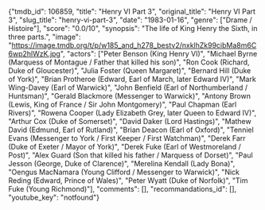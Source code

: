 {"tmdb_id": 106859, "title": "Henry VI Part 3", "original_title": "Henry VI Part 3", "slug_title": "henry-vi-part-3", "date": "1983-01-16", "genre": ["Drame / Histoire"], "score": "0.0/10", "synopsis": "The life of King Henry the Sixth, in three parts.", "image": "https://image.tmdb.org/t/p/w185_and_h278_bestv2/nxklhZk99cibMa8m6C6wp2hlWzK.jpg", "actors": ["Peter Benson (King Henry VI)", "Michael Byrne (Marquess of Montague / Father that killed his son)", "Ron Cook (Richard, Duke of Gloucester)", "Julia Foster (Queen Margaret)", "Bernard Hill (Duke of York)", "Brian Protheroe (Edward, Earl of March, later Edward IV)", "Mark Wing-Davey (Earl of Warwick)", "John Benfield (Earl of Northumberland / Huntsman)", "Gerald Blackmore (Messenger to Warwick)", "Antony Brown (Lewis, King of France / Sir John Montgomery)", "Paul Chapman (Earl Rivers)", "Rowena Cooper (Lady Elizabeth Grey, later Queen to Edward IV)", "Arthur Cox (Duke of Somerset)", "David Daker (Lord Hastings)", "Mathew David (Edmund, Earl of Rutland)", "Brian Deacon (Earl of Oxford)", "Tenniel Evans (Messenger to York / First Keeper / First Watchman)", "Derek Farr (Duke of Exeter / Mayor of York)", "Derek Fuke (Earl of Westmoreland / Post)", "Alex Guard (Son that killed his father / Marquess of Dorset)", "Paul Jesson (George, Duke of Clarence)", "Merelina Kendall (Lady Bona)", "Oengus MacNamara (Young Clifford / Messenger to Warwick)", "Nick Reding (Edward, Prince of Wales)", "Peter Wyatt (Duke of Norfolk)", "Tim Fuke (Young Richmond)"], "comments": [], "recommandations_id": [], "youtube_key": "notfound"}